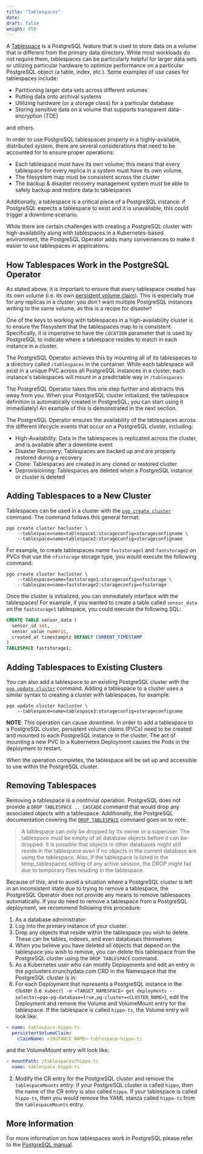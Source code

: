 ```yaml
---
title: "Tablespaces"
date:
draft: false
weight: 850
---
```


A [Tablespace](https://www.postgresql.org/docs/current/manage-ag-tablespaces.html)
is a PostgreSQL feature that is used to store data on a volume that is different
from the primary data directory. While most workloads do not require them,
tablespaces can be particularly helpful for larger data sets or utilizing
particular hardware to optimize performance on a particular PostgreSQL object
(a table, index, etc.). Some examples of use cases for tablespaces include:

- Partitioning larger data sets across different volumes
- Putting data onto archival systems
- Utilizing hardware (or a storage class) for a particular database
- Storing sensitive data on a volume that supports transparent data-encryption
(TDE)

and others.

In order to use PostgreSQL tablespaces properly in a highly-available,
distributed system, there are several considerations that need to be accounted
for to ensure proper operations:

- Each tablespace must have its own volume; this means that every tablespace for
every replica in a system must have its own volume.
- The filesystem map must be consistent across the cluster
- The backup & disaster recovery management system must be able to safely backup
and restore data to tablespaces

Additionally, a tablespace is a critical piece of a PostgreSQL instance: if
PostgreSQL expects a tablespace to exist and it is unavailable, this could
trigger a downtime scenario.

While there are certain challenges with creating a PostgreSQL cluster with
high-availability along with tablespaces in a Kubernetes-based environment, the
PostgreSQL Operator adds many conveniences to make it easier to use
tablespaces in applications.

## How Tablespaces Work in the PostgreSQL Operator

As stated above, it is important to ensure that every tablespace created has its
own volume (i.e. its own [persistent volume claim](https://kubernetes.io/docs/concepts/storage/persistent-volumes/)).
This is especially true for any replicas in a cluster: you don't want multiple
PostgreSQL instances writing to the same volume, as this is a recipe for
disaster!

One of the keys to working with tablespaces in a high-availability cluster is to
ensure the filesystem that the tablespaces map to is consistent. Specifically,
it is imperative to have the `LOCATION` parameter that is used by PostgreSQL to
indicate where a tablespace resides to match in each instance in a cluster.

The PostgreSQL Operator achieves this by mounting all of its tablespaces to a
directory called `/tablespaces` in the container. While each tablespace will
exist in a unique PVC across all PostgreSQL instances in a cluster, each
instance's tablespaces will mount in a predictable way in `/tablespaces`.

The PostgreSQL Operator takes this one step further and abstracts this away from
you. When your PostgreSQL cluster initialized, the tablespace definition is
automatically created in PostgreSQL; you can start using it immediately! An
example of this is demonstrated in the next section.

The PostgreSQL Operator ensures the availability of the tablespaces across the
different lifecycle events that occur on a PostgreSQL cluster, including:

- High-Availability: Data in the tablespaces is replicated across the cluster,
and is available after a downtime event
- Disaster Recovery: Tablespaces are backed up and are properly restored during
a recovery
- Clone: Tablespaces are created in any cloned or restored cluster
- Deprovisioining: Tablespaces are deleted when a PostgreSQL instance or cluster
is deleted

## Adding Tablespaces to a New Cluster

Tablespaces can be used in a cluster with the [`pgo create cluster`](/pgo-client/reference/pgo_create_cluster/)
command. The command follows this general format:

```shell
pgo create cluster hacluster \
    --tablespace=name=tablespace1:storageconfig=storageconfigname \
    --tablespace=name=tablespace2:storageconfig=storageconfigname
```

For example, to create tablespaces name `faststorage1` and `faststorage2` on
PVCs that use the `nfsstorage` storage type, you would execute the following
command:

```shell
pgo create cluster hacluster \
    --tablespace=name=faststorage1:storageconfig=nfsstorage \
    --tablespace=name=faststorage2:storageconfig=nfsstorage
```

Once the cluster is initialized, you can immediately interface with the
tablespaces! For example, if you wanted to create a table called `sensor_data`
on the `faststorage1` tablespace, you could execute the following SQL:

```sql
CREATE TABLE sensor_data (
  sensor_id int,
  sensor_value numeric,
  created_at timestamptz DEFAULT CURRENT_TIMESTAMP
)
TABLESPACE faststorage1;
```

## Adding Tablespaces to Existing Clusters

You can also add a tablespace to an existing PostgreSQL cluster with the
[`pgo update cluster`](/pgo-client/reference/pgo_update_cluster/) command.
Adding a tablespace to a cluster uses a similar syntax to creating a cluster
with tablespaces, for example:

```shell
pgo update cluster hacluster \
    --tablespace=name=tablespace3:storageconfig=storageconfigname
```

**NOTE**: This operation can cause downtime. In order to add a tablespace to a
PostgreSQL cluster, persistent volume claims (PVCs) need to be created and
mounted to each PostgreSQL instance in the cluster. The act of mounting a new
PVC to a Kubernetes Deployment causes the Pods in the deployment to restart.

When the operation completes, the tablespace will be set up and accessible to
use within the PostgreSQL cluster.

## Removing Tablespaces

Removing a tablespace is a nontrivial operation. PostgreSQL does not provide a
`DROP TABLESPACE .. CASCADE` command that would drop any associated objects with
a tablespace. Additionally, the PostgreSQL documentation covering the
[`DROP TABLESPACE`](https://www.postgresql.org/docs/current/sql-droptablespace.html)
command goes on to note:

> A tablespace can only be dropped by its owner or a superuser. The tablespace
> must be empty of all database objects before it can be dropped. It is possible
> that objects in other databases might still reside in the tablespace even if
> no objects in the current database are using the tablespace. Also, if the
> tablespace is listed in the temp_tablespaces setting of any active session,
> the DROP might fail due to temporary files residing in the tablespace.

Because of this, and to avoid a situation where a PostgreSQL cluster is left in
an inconsistent state due to trying to remove a tablespace, the PostgreSQL
Operator does not provide any means to remove tablespaces automatically. If you
do need to remove a tablespace from a PostgreSQL deployment, we recommend
following this procedure:

1. As a database administrator:
  1. Log into the primary instance of your cluster.
  1. Drop any objects that reside within the tablespace you wish to delete.
  These can be tables, indexes, and even databases themselves
  1. When you believe you have deleted all objects that depend on the tablespace
  you wish to remove, you can delete this tablespace from the PostgreSQL cluster
  using the `DROP TABLESPACE` command.
1. As a Kubernetes user who can modify Deployments and edit an entry in the
  pgclusters.crunchydata.com CRD in the Namespace that the PostgreSQL cluster is
  in:
  1. For each Deployment that represents a PostgreSQL instance in the cluster
  (i.e. `kubectl -n <TARGET_NAMESPACE> get deployments --selector=pgo-pg-database=true,pg-cluster=<CLUSTER_NAME>`),
  edit the Deployment and remove the Volume and VolumeMount entry for the
  tablespace. If the tablespace is called `hippo-ts`, the Volume entry will look
  like:
  ```yaml
  - name: tablespace-hippo-ts
    persistentVolumeClaim:
      claimName: <INSTANCE_NAME>-tablespace-hippo-ts
  ```
  and the VolumeMount entry will look like:
  ```yaml
  - mountPath: /tablespaces/hippo-ts
    name: tablespace-hippo-ts
  ```
  2. Modify the CR entry for the PostgreSQL cluster and remove the
  `tablespaceMounts` entry. If your PostgreSQL cluster is called `hippo`, then
  the name of the CR entry is also called `hippo`. If your tablespace is called
  `hippo-ts`, then you would remove the YAML stanza called `hippo-ts` from the
  `tablespaceMounts` entry.

## More Information

For more information on how tablespaces work in PostgreSQL please refer to the
[PostgreSQL manual](https://www.postgresql.org/docs/current/manage-ag-tablespaces.html).
